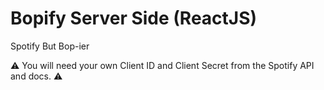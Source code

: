 # Bopify Server Side (ReactJS)

Spotify But Bop-ier

⚠️ You will need your own Client ID and Client Secret from the Spotify API and docs. ⚠️
